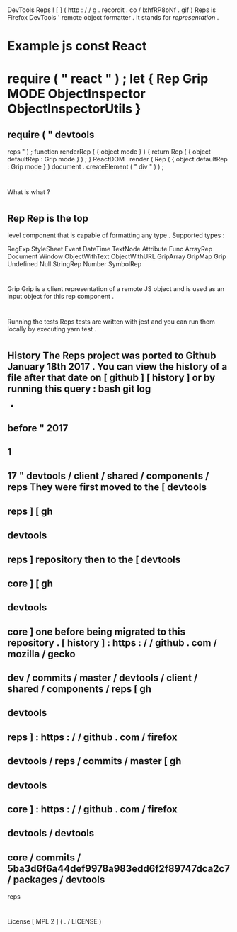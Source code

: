 #
DevTools
Reps
!
[
]
(
http
:
/
/
g
.
recordit
.
co
/
IxhfRP8pNf
.
gif
)
Reps
is
Firefox
DevTools
'
remote
object
formatter
.
It
stands
for
_representation_
.
#
#
Example
js
const
React
=
require
(
"
react
"
)
;
let
{
Rep
Grip
MODE
ObjectInspector
ObjectInspectorUtils
}
=
require
(
"
devtools
-
reps
"
)
;
function
renderRep
(
{
object
mode
}
)
{
return
Rep
(
{
object
defaultRep
:
Grip
mode
}
)
;
}
ReactDOM
.
render
(
Rep
(
{
object
defaultRep
:
Grip
mode
}
)
document
.
createElement
(
"
div
"
)
)
;
#
#
What
is
what
?
#
#
#
Rep
Rep
is
the
top
-
level
component
that
is
capable
of
formatting
any
type
.
Supported
types
:
>
RegExp
StyleSheet
Event
DateTime
TextNode
Attribute
Func
ArrayRep
Document
Window
ObjectWithText
ObjectWithURL
GripArray
GripMap
Grip
Undefined
Null
StringRep
Number
SymbolRep
#
#
#
Grip
Grip
is
a
client
representation
of
a
remote
JS
object
and
is
used
as
an
input
object
for
this
rep
component
.
#
#
Running
the
tests
Reps
tests
are
written
with
jest
and
you
can
run
them
locally
by
executing
yarn
test
.
#
#
History
The
Reps
project
was
ported
to
Github
January
18th
2017
.
You
can
view
the
history
of
a
file
after
that
date
on
[
github
]
[
history
]
or
by
running
this
query
:
bash
git
log
-
-
before
"
2017
-
1
-
17
"
devtools
/
client
/
shared
/
components
/
reps
They
were
first
moved
to
the
[
devtools
-
reps
]
[
gh
-
devtools
-
reps
]
repository
then
to
the
[
devtools
-
core
]
[
gh
-
devtools
-
core
]
one
before
being
migrated
to
this
repository
.
[
history
]
:
https
:
/
/
github
.
com
/
mozilla
/
gecko
-
dev
/
commits
/
master
/
devtools
/
client
/
shared
/
components
/
reps
[
gh
-
devtools
-
reps
]
:
https
:
/
/
github
.
com
/
firefox
-
devtools
/
reps
/
commits
/
master
[
gh
-
devtools
-
core
]
:
https
:
/
/
github
.
com
/
firefox
-
devtools
/
devtools
-
core
/
commits
/
5ba3d6f6a44def9978a983edd6f2f89747dca2c7
/
packages
/
devtools
-
reps
#
#
License
[
MPL
2
]
(
.
/
LICENSE
)
